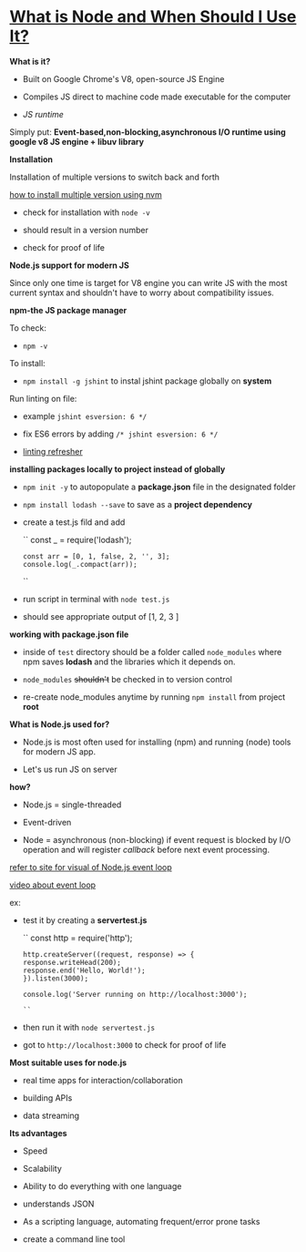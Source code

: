 # [What is Node and When Should I Use It?](https://www.sitepoint.com/an-introduction-to-node-js/)

**What is it?**

- Built on Google Chrome's V8, open-source JS Engine

- Compiles JS direct to machine code made executable for the computer

- *JS runtime*

Simply put: **Event-based,non-blocking,asynchronous I/O runtime using google v8 JS engine + libuv library**

**Installation**

Installation of multiple versions to switch back and forth

[how to install multiple version using nvm](https://www.sitepoint.com/quick-tip-multiple-versions-node-nvm/)

- check for installation with ``node -v`` 

- should result in a version number

- check for proof of life

**Node.js support for modern JS**

Since only one time is target for V8 engine you can write JS with the most current syntax and shouldn't have to worry about compatibility issues.

**npm-the JS package manager**

To check:

- ``npm -v``

To install:

- ``npm install -g jshint`` to instal jshint package globally on **system**

Run linting on file:

- example ``jshint esversion: 6 */``

- fix ES6 errors by adding ``/* jshint esversion: 6 */``

- [linting refresher](https://www.sitepoint.com/comparison-javascript-linting-tools/)

**installing packages **locally** to project instead of globally**

- ``npm init -y`` to autopopulate a **package.json** file in the designated folder

- ``npm install lodash --save`` to save as a **project dependency**

- create a test.js fild and add 

    ``
      const _ = require('lodash');

      const arr = [0, 1, false, 2, '', 3];
      console.log(_.compact(arr));

    ``
- run script in terminal with ``node test.js``

- should see appropriate output of [1, 2, 3 ]

**working with package.json file**

- inside of ``test`` directory should be a folder called ``node_modules`` where npm saves **lodash** and the libraries which it depends on.

- ``node_modules`` ~~shouldn't~~ be checked in to version control

- re-create node_modules anytime by running ``npm install`` from project **root**

**What is Node.js used for?**

- Node.js is most often used for installing (npm) and running (node) tools for modern JS app.

- Let's us run JS on server

**how?**

- Node.js = single-threaded

- Event-driven

- Node = asynchronous (non-blocking) if event request is blocked by I/O operation and will register *callback* before next event processing.

[refer to site for visual of Node.js event loop](https://www.sitepoint.com/an-introduction-to-node-js/)

[video about event loop](https://www.youtube.com/watch?v=8aGhZQkoFbQ)

ex:
- test it by creating a **servertest.js** 

    ``
      const http = require('http');

      http.createServer((request, response) => {
      response.writeHead(200);
      response.end('Hello, World!');
      }).listen(3000);

      console.log('Server running on http://localhost:3000');

      ``

- then run it with ``node servertest.js``

- got to ``http://localhost:3000`` to check for proof of life

**Most suitable uses for node.js**

- real time apps for interaction/collaboration

- building APIs

- data streaming

**Its advantages**

- Speed

- Scalability

- Ability to do everything with one language

- understands JSON

- As a scripting language, automating frequent/error prone tasks

- create a command line tool
